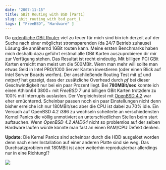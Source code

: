 ```yaml
---
date: "2007-11-15"
title: GBit Routing with BSD [Part1]
slug: gbit_routing_with_bsd_part_1
tags: [ "FreeBSD", "Hardware" ]
---
```


Da [ordentliche GBit Router](http://www.juniper.net/products_and_services/j_series_services_routers/index.html) viel zu teuer für mich sind bin ich derzeit auf der Suche nach einer möglichst stromsparenden (da 24/7 Betrieb zuhause) Lösung die annähernd 1GBit routen kann. 
Meine ersten Benchmarks haben mich deshalb dazu geführt erstmal alle GBit Karten auszuprobieren dir mir zur Verfügung stehen. Das Resultat ist recht eindeutig. Mit billigen PCI GBit Karten erreicht man meist um die 500MBit. Wenn man mehr will sollte man etwas Geld in Intel PRO/1000 Server Karten investieren (oder einen Blick auf Intel Server Boards werfen). 
Der anschließende Routing Test mit [pf](https://www.openbsd.org/faq/pf/) und _netperf_ hat gezeigt, dass der zusätzliche Overhead durch _pf_ bei dieser Geschwindigkeit nur bei ein paar Prozent liegt. Bei **780MBit/sec** konnte ich einen Athlon64 3800+ mit _FreeBSD 7_ und billigen GBit Karten trotzdem zu 100% mit Interrupts auslasten. 
Der Vergleichstest mit [OpenBSD 4.2](http://www.openbsd.org/) war eher ernüchternd. Scheinbar passen noch ein paar Einstellungen nicht denn bisher erreiche ich nur 180MBit/sec aber die CPU ist dabei zu 70% idle. 
Ein Versuch auf OpenBSD 4.2 i386 zu wechseln scheiterte an verschiedensten Kernel Panics die völlig unmotiviert an unterschiedlichen Stellen beim start auftauchen. Wenn _OpenBSD 4.2 AMD64_ nicht so problemlos auf der selben Hardware laufen würde könnte man fast an einen RAM/CPU Defekt denken.

**Update:** Die Kernel Panics sind scheinbar durch die HDD ausgelöst worden denn nach einer Installation auf einer anderen Platte sind sie weg. Das Durchsatzproblem mit 180MBit ist aber weiterhin reproduzierbar allerdings nur in eine Richtung!? 

![](/images/2012/openbsd_panic.jpg)
